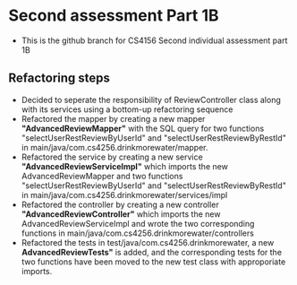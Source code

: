 # Second assessment Part 1B
* This is the github branch for CS4156 Second individual assessment part 1B

## Refactoring steps
  * Decided to seperate the responsibility of ReviewController class along with its services using a bottom-up refactoring sequence
  * Refactored the mapper by creating a new mapper **"AdvancedReviewMapper"** with the SQL query for two functions "selectUserRestReviewByUserId" and "selectUserRestReviewByRestId" in main/java/com.cs4256.drinkmorewater/mapper.
  * Refactored the service by creating a new service **"AdvancedReviewServiceImpl"** which imports the new AdvancedReviewMapper and two functions "selectUserRestReviewByUserId" and "selectUserRestReviewByRestId" in main/java/com.cs4256.drinkmorewater/services/impl
  * Refactored the controller by creating a new controller **"AdvancedReviewController"** which imports the new AdvancedReviewServiceImpl and wrote the two corresponding functions in main/java/com.cs4256.drinkmorewater/controllers
  * Refactored the tests in test/java/com.cs4256.drinkmorewater, a new **AdvancedReviewTests"** is added, and the corresponding tests for the two functions have been moved to the new test class with approporiate imports.
